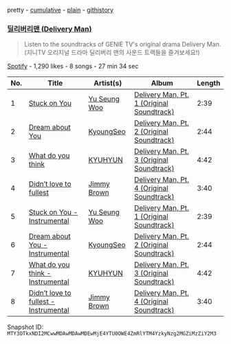 pretty - [cumulative](/playlists/cumulative/37i9dQZF1DWSSPWTO4n5fg.md) - [plain](/playlists/plain/37i9dQZF1DWSSPWTO4n5fg) - [githistory](https://github.githistory.xyz/mackorone/spotify-playlist-archive/blob/main/playlists/plain/37i9dQZF1DWSSPWTO4n5fg)

### [딜리버리맨 \(Delivery Man\)](https://open.spotify.com/playlist/37i9dQZF1DWSSPWTO4n5fg)

> Listen to the soundtracks of GENIE TV's original drama Delivery Man\. \(지니TV 오리지널 드라마 딜리버리 맨의 사운드 트랙들을 즐겨보세요!\)

[Spotify](https://open.spotify.com/user/spotify) - 1,290 likes - 8 songs - 27 min 34 sec

| No. | Title | Artist(s) | Album | Length |
|---|---|---|---|---|
| 1 | [Stuck on You](https://open.spotify.com/track/7E6PllCLelrFIzcoG3sMWl) | [Yu Seung Woo](https://open.spotify.com/artist/5ZSPRYslMYdwfwkKNcmBJf) | [Delivery Man, Pt\. 1 \(Original Soundtrack\)](https://open.spotify.com/album/6mOZeWDgFFPyucNrUl4Ied) | 2:39 |
| 2 | [Dream about You](https://open.spotify.com/track/4bctbXea9zAHvdHrA41DXD) | [KyoungSeo](https://open.spotify.com/artist/4rxWm4OrS8IRQ3YxDUwnJA) | [Delivery Man, Pt\. 2 \(Original Soundtrack\)](https://open.spotify.com/album/6nGoz0SzaiNs00WUBuxysF) | 2:44 |
| 3 | [What do you think](https://open.spotify.com/track/67eDtcGNwhdNbjAJCuTd23) | [KYUHYUN](https://open.spotify.com/artist/0il5ZP3xYOECtONJtZ38Ln) | [Delivery Man, Pt\. 3 \(Original Soundtrack\)](https://open.spotify.com/album/1k2WDyfk5bfjnVhKi2enLC) | 4:42 |
| 4 | [Didn’t love to fullest](https://open.spotify.com/track/346MMYSVdjNlyN61rkmOWY) | [Jimmy Brown](https://open.spotify.com/artist/5YPCpDIPOY4WqY9Bqdw4Uc) | [Delivery Man, Pt\. 4 \(Original Soundtrack\)](https://open.spotify.com/album/45NhpIvySrXGxhKv2u3HhB) | 3:40 |
| 5 | [Stuck on You \- Instrumental](https://open.spotify.com/track/3Qvda3PiZGSluOsAztzoPN) | [Yu Seung Woo](https://open.spotify.com/artist/5ZSPRYslMYdwfwkKNcmBJf) | [Delivery Man, Pt\. 1 \(Original Soundtrack\)](https://open.spotify.com/album/6mOZeWDgFFPyucNrUl4Ied) | 2:39 |
| 6 | [Dream about You \- Instrumental](https://open.spotify.com/track/4k70P1EOktPIGE4fZaZNAk) | [KyoungSeo](https://open.spotify.com/artist/4rxWm4OrS8IRQ3YxDUwnJA) | [Delivery Man, Pt\. 2 \(Original Soundtrack\)](https://open.spotify.com/album/6nGoz0SzaiNs00WUBuxysF) | 2:44 |
| 7 | [What do you think \- Instrumental](https://open.spotify.com/track/4njlAyCTCIMqKzWAcKTFTs) | [KYUHYUN](https://open.spotify.com/artist/0il5ZP3xYOECtONJtZ38Ln) | [Delivery Man, Pt\. 3 \(Original Soundtrack\)](https://open.spotify.com/album/1k2WDyfk5bfjnVhKi2enLC) | 4:42 |
| 8 | [Didn’t love to fullest \- Instrumental](https://open.spotify.com/track/5Z3e87951foxdZowDjcogV) | [Jimmy Brown](https://open.spotify.com/artist/5YPCpDIPOY4WqY9Bqdw4Uc) | [Delivery Man, Pt\. 4 \(Original Soundtrack\)](https://open.spotify.com/album/45NhpIvySrXGxhKv2u3HhB) | 3:40 |

Snapshot ID: `MTY3OTkxNDI2MCwwMDAwMDAwMDEwMjE4YTU0OWE4ZmRlYTM4YzkyNzg2MGZiMzZiY2M3`
